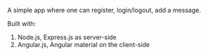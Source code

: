 A simple app where one can register, login/logout, add a message.

Built with:

1. Node.js, Express.js as server-side
2. Angular.js, Angular material on the client-side
